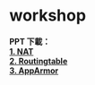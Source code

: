 # workshop
**PPT 下載：**  
[**1. NAT**](https://github.com/ict39/workshop/blob/main/linux-NAT.pptx?raw=true)  
[**2. Routingtable**](https://github.com/ict39/workshop/blob/main/Routing_table.pptx?raw=true)  
[**3. AppArmor**](https://github.com/ict39/workshop/blob/main/AppArmor.pptx?raw=true)
